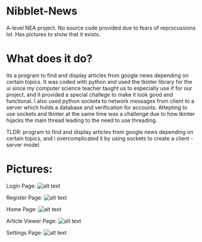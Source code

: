 # Nibblet-News
A-level NEA project. No source code provided due to fears of reprocussions lol. Has pictures to show that it exists.

# What does it do?
Its a program to find and display articles from google news depending on certain topics. It was coded with python and used the tkinter library for the ui since my computer science teacher taught us to especially use if for our project, and it provided a special challege to make it look good and functional. I also used python sockets to network messages from client to a server which holds a database and verification for accounts. Attepting to use sockets and tkinter at the same time was a challenge due to how tkinter hijacks the main thread leading to the need to use threading.

TLDR: program to find and display articles from google news depending on certain topics, and i overcomplicated it by using sockets to create a client - server model

# Pictures:
Login Page:
![alt text](https://imgur.com/QNDJCmO.png)

Register Page: 
![alt text](https://imgur.com/YtiGS51.png)

Home Page:
![alt text](https://imgur.com/6SWcaD6.png)

Article Viewer Page: 
![alt text](https://imgur.com/XfJZNLA.png)

Settings Page: 
![alt text](https://imgur.com/qeMFEUS.png)

